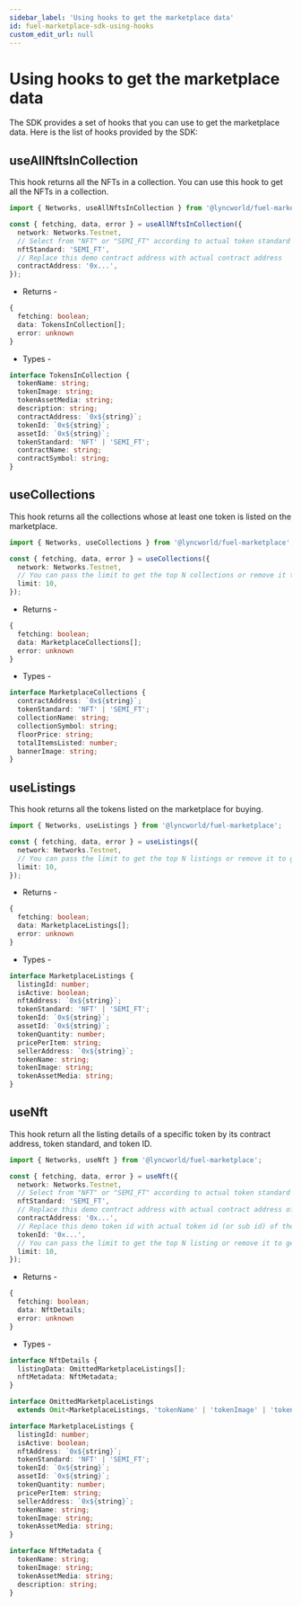 ```yaml
---
sidebar_label: 'Using hooks to get the marketplace data'
id: fuel-marketplace-sdk-using-hooks
custom_edit_url: null
---
```


# Using hooks to get the marketplace data

The SDK provides a set of hooks that you can use to get the marketplace data. Here is the list of hooks provided by the SDK:

## useAllNftsInCollection

This hook returns all the NFTs in a collection. You can use this hook to get all the NFTs in a collection.

```typescript
import { Networks, useAllNftsInCollection } from '@lyncworld/fuel-marketplace';

const { fetching, data, error } = useAllNftsInCollection({
  network: Networks.Testnet,
  // Select from "NFT" or "SEMI_FT" according to actual token standard
  nftStandard: 'SEMI_FT',
  // Replace this demo contract address with actual contract address
  contractAddress: '0x...',
});
```

* Returns -
```typescript
{
  fetching: boolean;
  data: TokensInCollection[];
  error: unknown
}
```

* Types -
```typescript
interface TokensInCollection {
  tokenName: string;
  tokenImage: string;
  tokenAssetMedia: string;
  description: string;
  contractAddress: `0x${string}`;
  tokenId: `0x${string}`;
  assetId: `0x${string}`;
  tokenStandard: 'NFT' | 'SEMI_FT';
  contractName: string;
  contractSymbol: string;
}
```


## useCollections

This hook returns all the collections whose at least one token is listed on the marketplace.

```typescript
import { Networks, useCollections } from '@lyncworld/fuel-marketplace';

const { fetching, data, error } = useCollections({
  network: Networks.Testnet,
  // You can pass the limit to get the top N collections or remove it to get all collections
  limit: 10,
});
```

* Returns -
```typescript
{
  fetching: boolean;
  data: MarketplaceCollections[];
  error: unknown
}
```

* Types -
```typescript
interface MarketplaceCollections {
  contractAddress: `0x${string}`;
  tokenStandard: 'NFT' | 'SEMI_FT';
  collectionName: string;
  collectionSymbol: string;
  floorPrice: string;
  totalItemsListed: number;
  bannerImage: string;
}
```


## useListings

This hook returns all the tokens listed on the marketplace for buying.

```typescript
import { Networks, useListings } from '@lyncworld/fuel-marketplace';

const { fetching, data, error } = useListings({
  network: Networks.Testnet,
  // You can pass the limit to get the top N listings or remove it to get all listings
  limit: 10,
});
```

* Returns -
```typescript
{
  fetching: boolean;
  data: MarketplaceListings[];
  error: unknown
}
```

* Types -
```typescript
interface MarketplaceListings {
  listingId: number;
  isActive: boolean;
  nftAddress: `0x${string}`;
  tokenStandard: 'NFT' | 'SEMI_FT';
  tokenId: `0x${string}`;
  assetId: `0x${string}`;
  tokenQuantity: number;
  pricePerItem: string;
  sellerAddress: `0x${string}`;
  tokenName: string;
  tokenImage: string;
  tokenAssetMedia: string;
}
```


## useNft

This hook return all the listing details of a specific token by its contract address, token standard, and token ID.

```typescript
import { Networks, useNft } from '@lyncworld/fuel-marketplace';

const { fetching, data, error } = useNft({
  network: Networks.Testnet,
  // Select from "NFT" or "SEMI_FT" according to actual token standard
  nftStandard: 'SEMI_FT',
  // Replace this demo contract address with actual contract address of the token
  contractAddress: '0x...',
  // Replace this demo token id with actual token id (or sub id) of the token
  tokenId: '0x...',
  // You can pass the limit to get the top N listing or remove it to get all the listing of the token
  limit: 10,
});
```

* Returns -
```typescript
{
  fetching: boolean;
  data: NftDetails;
  error: unknown
}
```

* Types -
```typescript
interface NftDetails {
  listingData: OmittedMarketplaceListings[];
  nftMetadata: NftMetadata;
}

interface OmittedMarketplaceListings
  extends Omit<MarketplaceListings, 'tokenName' | 'tokenImage' | 'tokenAssetMedia'> {}

interface MarketplaceListings {
  listingId: number;
  isActive: boolean;
  nftAddress: `0x${string}`;
  tokenStandard: 'NFT' | 'SEMI_FT';
  tokenId: `0x${string}`;
  assetId: `0x${string}`;
  tokenQuantity: number;
  pricePerItem: string;
  sellerAddress: `0x${string}`;
  tokenName: string;
  tokenImage: string;
  tokenAssetMedia: string;
}

interface NftMetadata {
  tokenName: string;
  tokenImage: string;
  tokenAssetMedia: string;
  description: string;
}
```